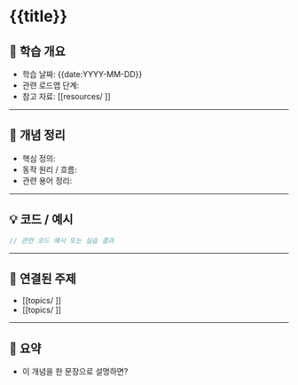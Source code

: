 # {{title}}

## 📌 학습 개요

- 학습 날짜: {{date:YYYY-MM-DD}}
- 관련 로드맵 단계: 
- 참고 자료: [[resources/ ]]  

---

## 📝 개념 정리

- 핵심 정의:
- 동작 원리 / 흐름:
- 관련 용어 정리:

---

## 💡 코드 / 예시

```js
// 관련 코드 예시 또는 실습 결과
```

---

## 🔗 연결된 주제

- [[topics/ ]]
- [[topics/ ]]

---

## 📌 요약

- 이 개념을 한 문장으로 설명하면?
